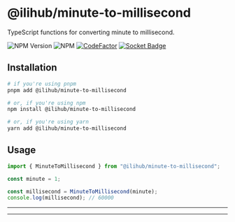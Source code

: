 # @ilihub/minute-to-millisecond

TypeScript functions for converting minute to millisecond.

![NPM Version](https://img.shields.io/npm/v/%40ilihub%2Fminute-to-millisecond?color=33cd56&logo=npm)
![NPM](https://img.shields.io/npm/l/%40ilihub%2Fminute-to-millisecond)
[![CodeFactor](https://www.codefactor.io/repository/github/ilihub/npm/badge)](https://www.codefactor.io/repository/github/ilihub/npm)
[![Socket Badge](https://socket.dev/api/badge/npm/package/@ilihub/minute-to-millisecond)](https://socket.dev/npm/package/@ilihub/minute-to-millisecond)

## Installation

```bash
# if you're using pnpm
pnpm add @ilihub/minute-to-millisecond

# or, if you're using npm
npm install @ilihub/minute-to-millisecond

# or, if you're using yarn
yarn add @ilihub/minute-to-millisecond
```

## Usage

```javascript
import { MinuteToMillisecond } from "@ilihub/minute-to-millisecond";

const minute = 1;

const millisecond = MinuteToMillisecond(minute);
console.log(millisecond); // 60000
```

---

<!-- sponsors_and_backers_section_start -->

<!-- sponsors_and_backers_section_end -->

---
